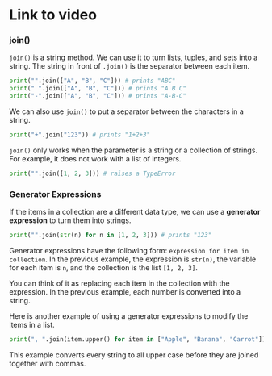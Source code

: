 # Link to video

### join()

`join()` is a string method. We can use it to turn lists, tuples, and sets into a string. The string in front of `.join()` is the separator between each item.

```python
print("".join(["A", "B", "C"])) # prints "ABC"
print(" ".join(["A", "B", "C"])) # prints "A B C"
print("-".join(["A", "B", "C"])) # prints "A-B-C"
```
We can also use `join()` to put a separator between the characters in a string.

```python
print("+".join("123")) # prints "1+2+3"
```

`join()` only works when the parameter is a string or a collection of strings. For example, it does not work with a list of integers.

```python
print("".join([1, 2, 3])) # raises a TypeError
```

### Generator Expressions

If the items in a collection are a different data type, we can use a **generator expression** to turn them into strings.

```python
print("".join(str(n) for n in [1, 2, 3])) # prints "123"
```

Generator expressions have the following form: `expression for item in collection`. In the previous example, the expression is `str(n)`, the variable for each item is `n`, and the collection is the list `[1, 2, 3]`.

You can think of it as replacing each item in the collection with the expression. In the previous example, each number is converted into a string.

Here is another example of using a generator expressions to modify the items in a list.

```python
print(", ".join(item.upper() for item in ["Apple", "Banana", "Carrot"])) # prints "APPLE, BANANA, CARROT"
```

This example converts every string to all upper case before they are joined together with commas.
